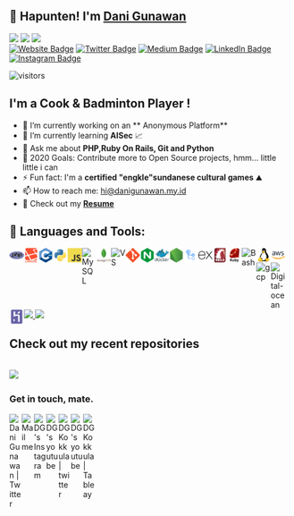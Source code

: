 👋 Hapunten! I'm [Dani Gunawan](http://danigunawan.github.io/)
----------------------


![](https://img.shields.io/badge/Engineering%20-Telco%20-blue)  ![](https://img.shields.io/badge/Studying%20-AI%20Scientist%20-brightgreen)  ![](https://img.shields.io/badge/Love-Innovation|Creation|Improvisation|Exploration-yellow)    
[![Website Badge](https://img.shields.io/badge/-danigunawan.my.id-4E69C8?style=flat-square&labelColor=4E69C8&logo=Firefox&link=https://danigunawan.my.id)](http://danigunawan.my.id) 
[![Twitter Badge](https://img.shields.io/badge/-@danigunawan-00acee?style=flat-square&labelColor=00acee&logo=twitter&logoColor=white&link=https://#)](https://#) 
[![Medium Badge](https://img.shields.io/badge/-@danigunawan-14c767?style=flat-square&labelColor=14c767&logo=Medium&link=https://medium.com/@danigunawan)](https://medium.com/@danigunawan) 
[![LinkedIn Badge](https://img.shields.io/badge/-@danigunawan-0e76a8?style=flat-square&labelColor=0e76a8&logo=LinkedIn&link=https://www.linkedin.com/in/danigunawan/)](https://www.linkedin.com/in/dani-gunawan/)
[![Instagram Badge](https://img.shields.io/badge/-@notkepoya-red?style=flat-square&labelColor=orange&logo=Instagram&link=#)](https://#)


![visitors](https://visitor-badge.laobi.icu/badge?page_id=danigunawan.profile.id)

## I'm a Cook & Badminton Player !
- 🔭 I’m currently working on an ** Anonymous Platform**
- 🌱 I’m currently learning **AISec** 📈
- 💬 Ask me about **PHP,Ruby On Rails, Git and Python**
- 🥅 2020 Goals: Contribute more to Open Source projects, hmm... little little i can
- ⚡ Fun fact: I'm a **certified "engkle"sundanese cultural games** ⛰️
- 📫 How to reach me: hi@danigunawan.my.id
- 📝 Check out my **[Resume](https://daniguanwan.github.io/my-resume/resume.pdf)**

## 🚀 Languages and Tools:

<img align="left" alt="Laravel" width="26px" src="https://raw.githubusercontent.com/devicons/devicon/master/icons/php/php-original.svg"/>
<img align="left" alt="Laravel" width="26px" src="https://raw.githubusercontent.com/devicons/devicon/master/icons/laravel/laravel-plain-wordmark.svg"/>
<img align="left" alt="CPP" width="26px" src="https://raw.githubusercontent.com/github/explore/80688e429a7d4ef2fca1e82350fe8e3517d3494d/topics/cpp/cpp.png" />
<img align="left" alt="Python" width="26px" src="https://raw.githubusercontent.com/devicons/devicon/master/icons/python/python-original.svg" />
<img align="left" alt="JavaScript" width="26px" src="https://raw.githubusercontent.com/devicons/devicon/master/icons/javascript/javascript-original.svg" />
<img align="left" alt="MySQL" width="26px" src="https://www.mysql.com/common/logos/logo-mysql-170x115.png" />
<img align="left" alt="MongoDB" width="26px" src="https://raw.githubusercontent.com/devicons/devicon/master/icons/mongodb/mongodb-original-wordmark.svg" />
<img align="left" alt="VS" width="26px" src="https://upload.wikimedia.org/wikipedia/commons/thumb/9/9a/Visual_Studio_Code_1.35_icon.svg/240px-Visual_Studio_Code_1.35_icon.svg.png" />
<img align="left" alt="Git" width="26px" src="https://raw.githubusercontent.com/devicons/devicon/master/icons/git/git-original.svg"/>
<img align="left" alt="NGINX" width="26px" src="https://raw.githubusercontent.com/devicons/devicon/master/icons/nginx/nginx-original.svg"/>
<img align="left" alt="Docker" width="26px" src="https://raw.githubusercontent.com/devicons/devicon/master/icons/docker/docker-original-wordmark.svg" />
<img align="left" alt="NodeJS" width="26px" src="https://raw.githubusercontent.com/devicons/devicon/master/icons/nodejs/nodejs-original.svg" />
<img align="left" alt="Actions" width="26px" src="https://raw.githubusercontent.com/github/explore/2c7e603b797535e5ad8b4beb575ab3b7354666e1/topics/actions/actions.png" />
<img align="left" alt="ExpressJS" width="26px" src="https://raw.githubusercontent.com/devicons/devicon/master/icons/express/express-original.svg"/>
<img align="left" alt="RubyOnRails" width="26px" src="https://raw.githubusercontent.com/devicons/devicon/master/icons/rails/rails-original-wordmark.svg"/>
<img align="left" alt="Ruby" width="26px" src="https://raw.githubusercontent.com/devicons/devicon/master/icons/ruby/ruby-original-wordmark.svg"/>
<img align="left" alt="Bash" width="26px" src="https://upload.wikimedia.org/wikipedia/commons/thumb/4/4b/Bash_Logo_Colored.svg/240px-Bash_Logo_Colored.svg.png" />
<img align="left" alt="Linux" width="26px" src="https://raw.githubusercontent.com/devicons/devicon/master/icons/linux/linux-original.svg" />
<img align="left" alt="AWS" width="26px" src="https://raw.githubusercontent.com/github/explore/80688e429a7d4ef2fca1e82350fe8e3517d3494d/topics/aws/aws.png" />
<img align="left" alt="gcp" width="26px" src="https://parshnt.github.io/assets/icons/gcp.png" />
<img align="left" alt="Digital-ocean" width="26px" src="https://upload.wikimedia.org/wikipedia/commons/thumb/f/ff/DigitalOcean_logo.svg/240px-DigitalOcean_logo.svg.png" />
<img align="left" alt="Heroku" width="26px" src="https://raw.githubusercontent.com/devicons/devicon/master/icons/heroku/heroku-plain.svg" />

<br>

<a href="https://github.com/danigunawan">
  <img src="https://github-readme-stats.vercel.app/api/top-langs/?username=danigunawan&layout=compact&show_icons=true&theme=buefy" />
</a>

<a href="https://github.com/danigunawan">
  <img src="https://github-readme-stats.vercel.app/api?username=danigunawan&hide=prs&layout=compact&show_icons=true&theme=buefy" />
</a>
<br>
<h2> Check out my recent repositories</h2>
<br>
<a href="https://github.com/danigunawan/dgo-cms">
  <img src="https://github-readme-stats.vercel.app/api/pin/?username=danigunawan&repo=dgo-cms&layout=compact&show_icons=true&theme=buefy" />
</a>
<br>

<h3> Get in touch, mate.</h3>

<a href="#" target="_blank">
  <img align="left" alt="Dani Gunawan | Twitter" width="22px" src="https://cdn.jsdelivr.net/npm/simple-icons@v3/icons/linkedin.svg" />
</a>
<a href="mailto:hi@danigunawan.my.id" target="_blank">
  <img align="left" alt="Mail me" width="22px" src="https://cdn.jsdelivr.net/npm/simple-icons@v3/icons/gmail.svg" />
</a>
<a href="#" target="_blank">
  <img align="left" alt="DG's Instagram" width="22px" src="https://cdn.jsdelivr.net/npm/simple-icons@v3/icons/instagram.svg" />
</a>
<a href="#" target="_blank">
  <img align="left" alt="DG's youtube" width="22px" src="https://cdn.jsdelivr.net/npm/simple-icons@v3/icons/youtube.svg" />
</a>
<a href="#" target="_blank">
  <img align="left" alt="DG Kokkula | twitter" width="22px" src="https://cdn.jsdelivr.net/npm/simple-icons@v3/icons/twitter.svg" />
</a>
<a href="#" target="_blank">
  <img align="left" alt="DG's youtube" width="22px" src="https://cdn.jsdelivr.net/npm/simple-icons@v3/icons/kaggle.svg" />
</a>
<a href="#" target="_blank">
  <img align="left" alt="DG Kokkula | Tableay" width="22px" src="https://cdn.jsdelivr.net/npm/simple-icons@v3/icons/tableau.svg" />
</a>
<br>
